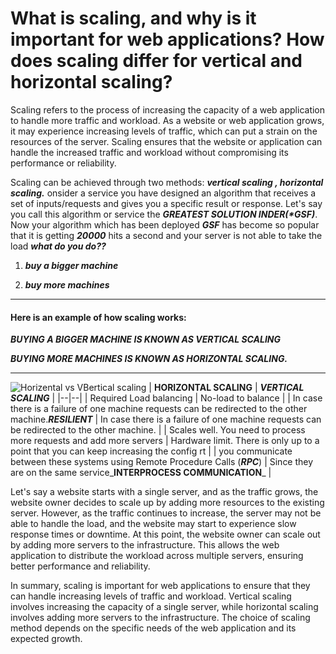 # What is scaling, and why is it important for web applications? How does scaling differ for vertical and horizontal scaling?


Scaling refers to the process of increasing the capacity of a web application to handle more traffic and workload. As a website or web application grows, it may experience increasing levels of traffic, which can put a strain on the resources of the server. Scaling ensures that the website or application can handle the increased traffic and workload without compromising its performance or reliability.

Scaling can be achieved through two methods: ***vertical scaling , horizontal scaling.***
onsider a service you have designed an algorithm that receives a set of inputs/requests and gives you a specific result or response. Let's say you call this algorithm or service the _**GREATEST SOLUTION INDER(*GSF)**_. Now your algorithm which has been deployed _**GSF**_ has become so popular that it is getting _**20000**_ hits a second and your server is not able to take the load _**what do you do??**_

1.  _**buy a bigger machine**_
    
2.  _**buy more machines**_
***

#### Here is an example of how scaling works:
_**BUYING A BIGGER MACHINE IS KNOWN AS VERTICAL SCALING**_

_**BUYING MORE MACHINES IS KNOWN AS HORIZONTAL SCALING.**_
***

![Horizental vs VBertical scaling](https://pimages.toolbox.com/wp-content/uploads/2021/11/29130051/Horizontal-vs.-VerticalScaling.jpg)
| **HORIZONTAL SCALING** | _**VERTICAL SCALING**_ |
|--|--|
| Required Load balancing | No-load to balance |
| In case there is a failure of one machine requests can be redirected to the other machine.***RESILIENT*** | In case there is a failure of one machine requests can be redirected to the other machine. |
| Scales well. You need to process more requests and add more servers | Hardware limit. There is only up to a point that you can keep increasing the config rt |
| you communicate between these systems using Remote Procedure Calls (_**RPC**_) | Since they are on the same service_**INTERPROCESS COMMUNICATION**_ |

Let's say a website starts with a single server, and as the traffic grows, the website owner decides to scale up by adding more resources to the existing server. However, as the traffic continues to increase, the server may not be able to handle the load, and the website may start to experience slow response times or downtime. At this point, the website owner can scale out by adding more servers to the infrastructure. This allows the web application to distribute the workload across multiple servers, ensuring better performance and reliability.

In summary, scaling is important for web applications to ensure that they can handle increasing levels of traffic and workload. Vertical scaling involves increasing the capacity of a single server, while horizontal scaling involves adding more servers to the infrastructure. The choice of scaling method depends on the specific needs of the web application and its expected growth.